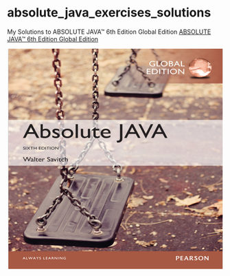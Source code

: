 # absolute_java_exercises_solutions
My Solutions to ABSOLUTE  JAVA™ 6th Edition Global Edition
[ABSOLUTE  JAVA™ 6th Edition Global Edition](https://www.pearson.com/store/p/absolute-java-global-edition/P100000100702)

<div id="header" align="center">
  <img src="cover.png" width="500" height="512"/>
</div>
